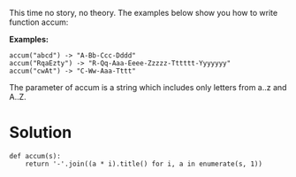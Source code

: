 This time no story, no theory. The examples below show you how to write function accum:

**Examples:**
```
accum("abcd") -> "A-Bb-Ccc-Dddd"
accum("RqaEzty") -> "R-Qq-Aaa-Eeee-Zzzzz-Tttttt-Yyyyyyy"
accum("cwAt") -> "C-Ww-Aaa-Tttt"
```
The parameter of accum is a string which includes only letters from a..z and A..Z.

# Solution

```
def accum(s):
    return '-'.join((a * i).title() for i, a in enumerate(s, 1))
```
